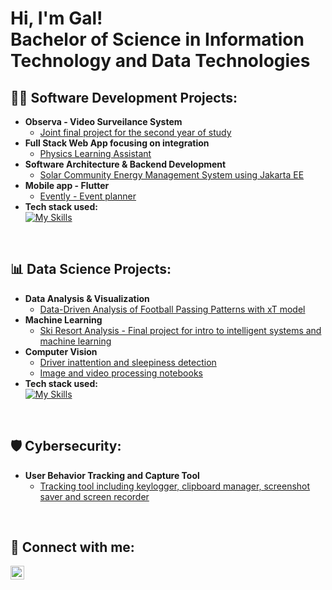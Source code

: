 <h1>Hi, I'm Gal! <br/>Bachelor of Science in Information Technology and Data Technologies</h1>

<h2>👨‍💻 Software Development Projects:</h2>

- <b>Observa - Video Surveilance System</b>
  - [Joint final project for the second year of study](https://github.com/DvorsakGal/Observa)
- <b>Full Stack Web App focusing on integration</b>
  - [Physics Learning Assistant](https://github.com/DvorsakGal/PhysicsAssistant)
- <b>Software Architecture & Backend Development</b>
  - [Solar Community Energy Management System using Jakarta EE](https://github.com/DvorsakGal/HomeSolarPowerPlants)
- <b>Mobile app - Flutter</b>
  - [Evently - Event planner](https://github.com/DvorsakGal/Evently/tree/zagovor_vaje)
- <b>Tech stack used:</b></br>
[![My Skills](https://skillicons.dev/icons?i=html,css,js,ts,bootstrap,java,spring,nodejs,react,py,flask,php,mysql,sqlite,mongodb,firebase,flutter,androidstudio,dart,rabbitmq,git,postman,gradle,maven,idea,pycharm,vscode,aws&perline=14)](https://skillicons.dev)

</br>

<h2>📊 Data Science Projects:</h2>

- <b>Data Analysis & Visualization</b>
  - [Data-Driven Analysis of Football Passing Patterns with xT model](https://github.com/DvorsakGal/DataAnalyticsInEliteSports)
- <b>Machine Learning</b>
  - [Ski Resort Analysis - Final project for intro to intelligent systems and machine learning](https://github.com/DvorsakGal/SkiResortAnalysis)
- <b>Computer Vision</b>
  - [Driver inattention and sleepiness detection](https://github.com/DvorsakGal/DriverInattention)
  - [Image and video processing notebooks](https://github.com/DvorsakGal/ComputerVisionIntro)
- <b>Tech stack used:</b></br>
 [![My Skills](https://skillicons.dev/icons?i=py,anaconda,tensorflow,opencv,pytorch,pycharm)](https://skillicons.dev)

</br>

<h2>🛡️ Cybersecurity:</h2>

- <b>User Behavior Tracking and Capture Tool</b>
  - [Tracking tool including keylogger, clipboard manager, screenshot saver and screen recorder]()
 
</br>

<h2> 🤳 Connect with me:</h2>

[<img align="left" alt="GalDvorsak | LinkedIn" width="22px" src="https://cdn.jsdelivr.net/npm/simple-icons@v3/icons/linkedin.svg" />][linkedin]

[linkedin]: https://www.linkedin.com/in/gal-dvorsak/

<!--
**joshmadakor1/joshmadakor1** is a ✨ _special_ ✨ repository because its `README.md` (this file) appears on your GitHub profile.

Here are some ideas to get you started:

- 🔭 I’m currently working on ...
- 🌱 I’m currently learning ...
- 👯 I’m looking to collaborate on ...
- 🤔 I’m looking for help with ...
- 💬 Ask me about ...
- 📫 How to reach me: ...
- 😄 Pronouns: ...
- ⚡ Fun fact: ...
-->
